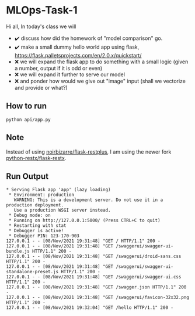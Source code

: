 # MLOps-Task-1

Hi all,
In today's class we will
- ✔️ discuss how did the homework of "model comparison" go.
- ✔️ make a small dummy hello world app using flask, https://flask.palletsprojects.com/en/2.0.x/quickstart/
- ❌ we will expand the flask app to do something with a small logic (given a number, output if it is odd or even)
- ❌ we will expand it further to serve our model
- ❌ and ponder how would we give out "image" input (shall we vectorize and provide or what?)

## How to run

```
python api/app.py
```

## Note

Instead of using [noirbizarre/flask-restplus](https://github.com/noirbizarre/flask-restplus), I am using the newer fork [python-restx/flask-restx](https://github.com/python-restx/flask-restx).

## Run Output

```
* Serving Flask app 'app' (lazy loading)
 * Environment: production
   WARNING: This is a development server. Do not use it in a production deployment.
   Use a production WSGI server instead.
 * Debug mode: on
 * Running on http://127.0.0.1:5000/ (Press CTRL+C to quit)
 * Restarting with stat
 * Debugger is active!
 * Debugger PIN: 123-170-903
127.0.0.1 - - [08/Nov/2021 19:31:48] "GET / HTTP/1.1" 200 -
127.0.0.1 - - [08/Nov/2021 19:31:48] "GET /swaggerui/swagger-ui-bundle.js HTTP/1.1" 200 -
127.0.0.1 - - [08/Nov/2021 19:31:48] "GET /swaggerui/droid-sans.css HTTP/1.1" 200 -
127.0.0.1 - - [08/Nov/2021 19:31:48] "GET /swaggerui/swagger-ui-standalone-preset.js HTTP/1.1" 200 -
127.0.0.1 - - [08/Nov/2021 19:31:48] "GET /swaggerui/swagger-ui.css HTTP/1.1" 200 -
127.0.0.1 - - [08/Nov/2021 19:31:48] "GET /swagger.json HTTP/1.1" 200 -
127.0.0.1 - - [08/Nov/2021 19:31:48] "GET /swaggerui/favicon-32x32.png HTTP/1.1" 200 -
127.0.0.1 - - [08/Nov/2021 19:32:04] "GET /hello HTTP/1.1" 200 -
```